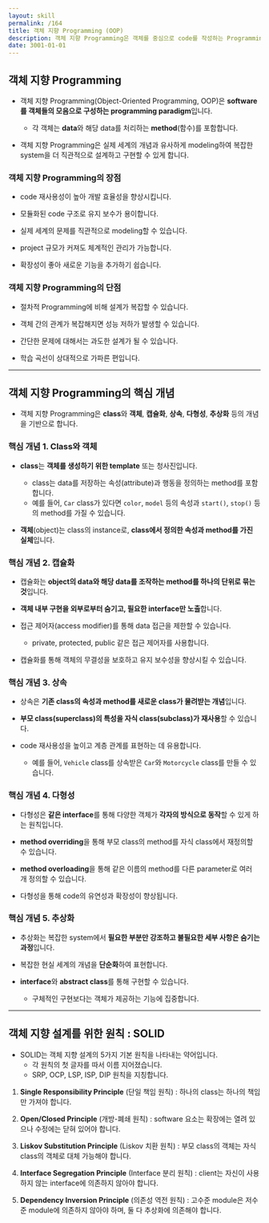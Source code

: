 ```yaml
---
layout: skill
permalink: /164
title: 객체 지향 Programming (OOP)
description: 객체 지향 Programming은 객체를 중심으로 code를 작성하는 Programming 방법론입니다.
date: 3001-01-01
---
```



## 객체 지향 Programming

- 객체 지향 Programming(Object-Oriented Programming, OOP)은 **software를 객체들의 모음으로 구성하는 programming paradigm**입니다.
    - 각 객체는 **data**와 해당 data를 처리하는 **method**(함수)를 포함합니다.

- 객체 지향 Programming은 실제 세계의 개념과 유사하게 modeling하여 복잡한 system을 더 직관적으로 설계하고 구현할 수 있게 합니다.


### 객체 지향 Programming의 장점

- code 재사용성이 높아 개발 효율성을 향상시킵니다.

- 모듈화된 code 구조로 유지 보수가 용이합니다.

- 실제 세계의 문제를 직관적으로 modeling할 수 있습니다.

- project 규모가 커져도 체계적인 관리가 가능합니다.

- 확장성이 좋아 새로운 기능을 추가하기 쉽습니다.


### 객체 지향 Programming의 단점

- 절차적 Programming에 비해 설계가 복잡할 수 있습니다.

- 객체 간의 관계가 복잡해지면 성능 저하가 발생할 수 있습니다.

- 간단한 문제에 대해서는 과도한 설계가 될 수 있습니다.

- 학습 곡선이 상대적으로 가파른 편입니다.


---


## 객체 지향 Programming의 핵심 개념

- 객체 지향 Programming은 **class**와 **객체**, **캡슐화**, **상속**, **다형성**, **추상화** 등의 개념을 기반으로 합니다.


### 핵심 개념 1. Class와 객체

- **class**는 **객체를 생성하기 위한 template** 또는 청사진입니다.
    - class는 data를 저장하는 속성(attribute)과 행동을 정의하는 method를 포함합니다.
    - 예를 들어, `Car` class가 있다면 `color`, `model` 등의 속성과 `start()`, `stop()` 등의 method를 가질 수 있습니다.

- **객체**(object)는 class의 instance로, **class에서 정의한 속성과 method를 가진 실체**입니다.


### 핵심 개념 2. 캡슐화

- 캡슐화는 **object의 data와 해당 data를 조작하는 method를 하나의 단위로 묶는 것**입니다.

- **객체 내부 구현을 외부로부터 숨기고, 필요한 interface만 노출**합니다.

- 접근 제어자(access modifier)를 통해 data 접근을 제한할 수 있습니다.
    - private, protected, public 같은 접근 제어자를 사용합니다.

- 캡슐화를 통해 객체의 무결성을 보호하고 유지 보수성을 향상시킬 수 있습니다.


### 핵심 개념 3. 상속

- 상속은 **기존 class의 속성과 method를 새로운 class가 물려받는 개념**입니다.

- **부모 class(superclass)의 특성을 자식 class(subclass)가 재사용**할 수 있습니다.

- code 재사용성을 높이고 계층 관계를 표현하는 데 유용합니다.
    - 예를 들어, `Vehicle` class를 상속받은 `Car`와 `Motorcycle` class를 만들 수 있습니다.


### 핵심 개념 4. 다형성

- 다형성은 **같은 interface**를 통해 다양한 객체가 **각자의 방식으로 동작**할 수 있게 하는 원칙입니다.

- **method overriding**을 통해 부모 class의 method를 자식 class에서 재정의할 수 있습니다.

- **method overloading**을 통해 같은 이름의 method를 다른 parameter로 여러 개 정의할 수 있습니다.

- 다형성을 통해 code의 유연성과 확장성이 향상됩니다.


### 핵심 개념 5. 추상화

- 추상화는 복잡한 system에서 **필요한 부분만 강조하고 불필요한 세부 사항은 숨기는 과정**입니다.

- 복잡한 현실 세계의 개념을 **단순화**하여 표현합니다.

- **interface**와 **abstract class**를 통해 구현할 수 있습니다.
    - 구체적인 구현보다는 객체가 제공하는 기능에 집중합니다.


---


## 객체 지향 설계를 위한 원칙 : SOLID

- SOLID는 객체 지향 설계의 5가지 기본 원칙을 나타내는 약어입니다.
    - 각 원칙의 첫 글자를 따서 이름 지어졌습니다.
    - SRP, OCP, LSP, ISP, DIP 원칙을 지칭합니다.

1. **Single Responsibility Principle** (단일 책임 원칙) : 하나의 class는 하나의 책임만 가져야 합니다.

2. **Open/Closed Principle** (개방-폐쇄 원칙) : software 요소는 확장에는 열려 있으나 수정에는 닫혀 있어야 합니다.

3. **Liskov Substitution Principle** (Liskov 치환 원칙) : 부모 class의 객체는 자식 class의 객체로 대체 가능해야 합니다.

4. **Interface Segregation Principle** (Interface 분리 원칙) : client는 자신이 사용하지 않는 interface에 의존하지 않아야 합니다.

5. **Dependency Inversion Principle** (의존성 역전 원칙) : 고수준 module은 저수준 module에 의존하지 않아야 하며, 둘 다 추상화에 의존해야 합니다.
